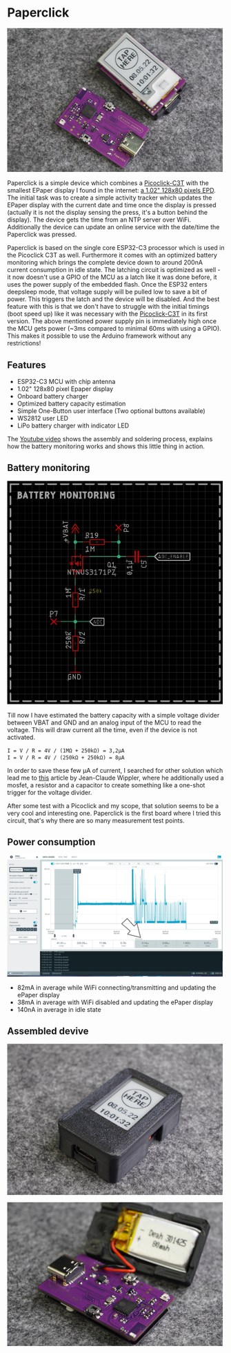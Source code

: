 # Paperclick

<img src="docs/paperclick_twodev.JPG" width="500px"></a>

Paperclick is a simple device which combines a [Picoclick-C3T](https://github.com/makermoekoe/Picoclick-C3) with the smallest EPaper display I found in the internet: [a 1.02" 128x80 pixels EPD](https://www.waveshare.com/wiki/1.02inch_e-paper_Module). The initial task was to create a simple activity tracker which updates the EPaper display with the current date and time once the display is pressed (actually it is not the display sensing the press, it's a button behind the display). The device gets the time from an NTP server over WiFi. Additionally the device can update an online service with the date/time the Paperclick was pressed.

Paperclick is based on the single core ESP32-C3 processor which is used in the Picoclick C3T as well. Furthermore it comes with an optimized battery monitoring which brings the complete device down to around 200nA current consumption in idle state.
The latching circuit is optimized as well - it now doesn't use a GPIO of the MCU as a latch like it was done before, it uses the power supply of the embedded flash. Once the ESP32 enters deepsleep mode, that voltage supply will be pulled low to save a bit of power. This triggers the latch and the device will be disabled. And the best feature with this is that we don't have to struggle with the initial timings (boot speed up) like it was necessary with the [Picoclick-C3T](https://github.com/makermoekoe/Picoclick-C3) in its first version. The above mentioned power supply pin is immediately high once the MCU gets power (~3ms compared to minimal 60ms with using a GPIO). This makes it possible to use the Arduino framework without any restrictions!

## Features

- ESP32-C3 MCU with chip antenna
- 1.02" 128x80 pixel Epaper display
- Onboard battery charger
- Optimized battery capacity estimation
- Simple One-Button user interface (Two optional buttons available)
- WS2812 user LED
- LiPo battery charger with indicator LED

The [Youtube video](https://www.youtube.com/watch?v=tOb_UypiWvQ) shows the assembly and soldering process, explains how the battery monitoring works and shows this little thing in action.


## Battery monitoring

<img src="docs/paperclick_batterymonitoring.png" width="500px"></a>

Till now I have estimated the battery capacity with a simple voltage divider between VBAT and GND and an analog input of the MCU to read the voltage. This will draw current all the time, even if the device is not activated.

```
I = V / R = 4V / (1MΩ + 250kΩ) = 3,2µA
I = V / R = 4V / (250kΩ + 250kΩ) = 8µA
```

In order to save these few µA of current, I searched for other solution which lead me to [this](https://jeelabs.org/2013/05/18/zero-power-measurement-part-2/index.html#comments) article by Jean-Claude Wippler, where he additionally used a mosfet, a resistor and a capacitor to create something like a one-shot trigger for the voltage divider.

After some test with a Picoclick and my scope, that solution seems to be a very cool and interesting one. Paperclick is the first board where I tried this circuit, that's why there are so many measurement test points.

## Power consumption

<img src="docs/paperclick_power.png" width="500px"></a>

- 82mA in average while WiFi connecting/transmitting and updating the ePaper display
- 38mA in average with WiFi disabled and updating the ePaper display
- 140nA in average in idle state

## Assembled devive

<img src="docs/paperclick_enclosure.JPG" width="500px"></a>

<img src="docs/paperclick_wbat2.JPG" width="500px"></a>
